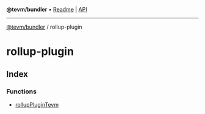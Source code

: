 **@tevm/bundler** • [Readme](../README.md) \| [API](../modules.md)

***

[@tevm/bundler](../README.md) / rollup-plugin

# rollup-plugin

## Index

### Functions

- [rollupPluginTevm](functions/rollupPluginTevm.md)
